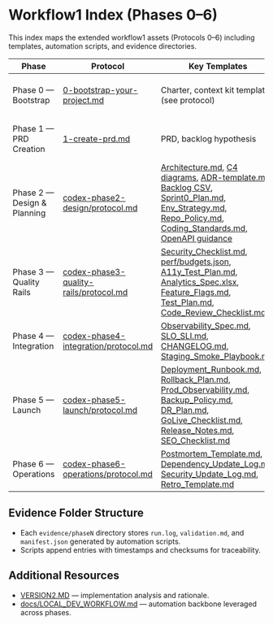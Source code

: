 # Workflow1 Index (Phases 0–6)

This index maps the extended workflow1 assets (Protocols 0–6) including templates, automation scripts, and evidence directories.

| Phase | Protocol | Key Templates | Automation Scripts | Evidence Folder |
| --- | --- | --- | --- | --- |
| Phase 0 — Bootstrap | [0-bootstrap-your-project.md](0-bootstrap-your-project.md) | Charter, context kit templates (see protocol) | See protocol macros | Legacy evidence folder (see Protocol 0 guidance) |
| Phase 1 — PRD Creation | [1-create-prd.md](1-create-prd.md) | PRD, backlog hypothesis | See protocol macros | Legacy evidence folder (see Protocol 1 guidance) |
| Phase 2 — Design & Planning | [codex-phase2-design/protocol.md](codex-phase2-design/protocol.md) | [Architecture.md](codex-phase2-design/templates/Architecture.md), [C4 diagrams](codex-phase2-design/templates/C4), [ADR-template.md](codex-phase2-design/templates/ADR-template.md), [Backlog CSV](codex-phase2-design/templates/Product_Backlog.csv), [Sprint0_Plan.md](codex-phase2-design/templates/Sprint0_Plan.md), [Env_Strategy.md](codex-phase2-design/templates/Env_Strategy.md), [Repo_Policy.md](codex-phase2-design/templates/Repo_Policy.md), [Coding_Standards.md](codex-phase2-design/templates/Coding_Standards.md), [OpenAPI guidance](codex-phase2-design/templates/OpenAPI/README.md) | [generate_architecture_pack.py](codex-phase2-design/scripts/generate_architecture_pack.py), [generate_contract_assets.py](codex-phase2-design/scripts/generate_contract_assets.py) | [evidence/phase2](evidence/phase2) |
| Phase 3 — Quality Rails | [codex-phase3-quality-rails/protocol.md](codex-phase3-quality-rails/protocol.md) | [Security_Checklist.md](codex-phase3-quality-rails/templates/Security_Checklist.md), [perf/budgets.json](codex-phase3-quality-rails/templates/perf/budgets.json), [A11y_Test_Plan.md](codex-phase3-quality-rails/templates/A11y_Test_Plan.md), [Analytics_Spec.xlsx](codex-phase3-quality-rails/templates/Analytics_Spec.xlsx), [Feature_Flags.md](codex-phase3-quality-rails/templates/Feature_Flags.md), [Test_Plan.md](codex-phase3-quality-rails/templates/Test_Plan.md), [Code_Review_Checklist.md](codex-phase3-quality-rails/templates/Code_Review_Checklist.md) | [run_quality_gates.sh](codex-phase3-quality-rails/scripts/run_quality_gates.sh), [configure_feature_flags.py](codex-phase3-quality-rails/scripts/configure_feature_flags.py) | [evidence/phase3](evidence/phase3) |
| Phase 4 — Integration | [codex-phase4-integration/protocol.md](codex-phase4-integration/protocol.md) | [Observability_Spec.md](codex-phase4-integration/templates/Observability_Spec.md), [SLO_SLI.md](codex-phase4-integration/templates/SLO_SLI.md), [CHANGELOG.md](codex-phase4-integration/templates/CHANGELOG.md), [Staging_Smoke_Playbook.md](codex-phase4-integration/templates/Staging_Smoke_Playbook.md) | [generate_observability_pack.py](codex-phase4-integration/scripts/generate_observability_pack.py), [run_staging_smoke.sh](codex-phase4-integration/scripts/run_staging_smoke.sh) | [evidence/phase4](evidence/phase4) |
| Phase 5 — Launch | [codex-phase5-launch/protocol.md](codex-phase5-launch/protocol.md) | [Deployment_Runbook.md](codex-phase5-launch/templates/Deployment_Runbook.md), [Rollback_Plan.md](codex-phase5-launch/templates/Rollback_Plan.md), [Prod_Observability.md](codex-phase5-launch/templates/Prod_Observability.md), [Backup_Policy.md](codex-phase5-launch/templates/Backup_Policy.md), [DR_Plan.md](codex-phase5-launch/templates/DR_Plan.md), [GoLive_Checklist.md](codex-phase5-launch/templates/GoLive_Checklist.md), [Release_Notes.md](codex-phase5-launch/templates/Release_Notes.md), [SEO_Checklist.md](codex-phase5-launch/templates/SEO_Checklist.md) | [rehearse_rollback.sh](codex-phase5-launch/scripts/rehearse_rollback.sh), [verify_dr_restore.sh](codex-phase5-launch/scripts/verify_dr_restore.sh) | [evidence/phase5](evidence/phase5) |
| Phase 6 — Operations | [codex-phase6-operations/protocol.md](codex-phase6-operations/protocol.md) | [Postmortem_Template.md](codex-phase6-operations/templates/Postmortem_Template.md), [Dependency_Update_Log.md](codex-phase6-operations/templates/Dependency_Update_Log.md), [Security_Update_Log.md](codex-phase6-operations/templates/Security_Update_Log.md), [Retro_Template.md](codex-phase6-operations/templates/Retro_Template.md) | [monitor_slo.py](codex-phase6-operations/scripts/monitor_slo.py), [schedule_retros.py](codex-phase6-operations/scripts/schedule_retros.py) | [evidence/phase6](evidence/phase6) |

## Evidence Folder Structure
- Each `evidence/phaseN` directory stores `run.log`, `validation.md`, and `manifest.json` generated by automation scripts.
- Scripts append entries with timestamps and checksums for traceability.

## Additional Resources
- [VERSION2.MD](VERSION2.MD) — implementation analysis and rationale.
- [docs/LOCAL_DEV_WORKFLOW.md](../docs/LOCAL_DEV_WORKFLOW.md) — automation backbone leveraged across phases.
